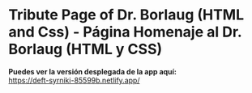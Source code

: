 # Tribute Page of Dr. Borlaug (HTML and Css) - Página Homenaje al Dr. Borlaug (HTML y CSS)

**Puedes ver la versión desplegada de la app aquí:**\
https://deft-syrniki-85599b.netlify.app/
